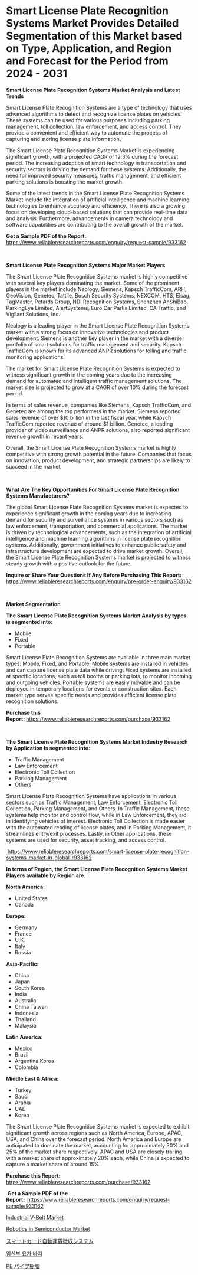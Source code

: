 <p><h1>Smart License Plate Recognition Systems Market Provides Detailed Segmentation of this Market based on Type, Application, and Region and Forecast for the Period from 2024 - 2031</h1></p><p><strong>Smart License Plate Recognition Systems Market Analysis and Latest Trends</strong></p>
<p><p>Smart License Plate Recognition Systems are a type of technology that uses advanced algorithms to detect and recognize license plates on vehicles. These systems can be used for various purposes including parking management, toll collection, law enforcement, and access control. They provide a convenient and efficient way to automate the process of capturing and storing license plate information.</p><p>The Smart License Plate Recognition Systems Market is experiencing significant growth, with a projected CAGR of 12.3% during the forecast period. The increasing adoption of smart technology in transportation and security sectors is driving the demand for these systems. Additionally, the need for improved security measures, traffic management, and efficient parking solutions is boosting the market growth.</p><p>Some of the latest trends in the Smart License Plate Recognition Systems Market include the integration of artificial intelligence and machine learning technologies to enhance accuracy and efficiency. There is also a growing focus on developing cloud-based solutions that can provide real-time data and analysis. Furthermore, advancements in camera technology and software capabilities are contributing to the overall growth of the market.</p></p>
<p><strong>Get a Sample PDF of the Report:&nbsp;</strong> <a href="https://www.reliableresearchreports.com/enquiry/request-sample/933162">https://www.reliableresearchreports.com/enquiry/request-sample/933162</a></p>
<p>&nbsp;</p>
<p><strong>Smart License Plate Recognition Systems Major Market Players</strong></p>
<p><p>The Smart License Plate Recognition Systems market is highly competitive with several key players dominating the market. Some of the prominent players in the market include Neology, Siemens, Kapsch TrafficCom, ARH, GeoVision, Genetec, Tattile, Bosch Security Systems, NEXCOM, HTS, Elsag, TagMaster, Petards Group, NDI Recognition Systems, Shenzhen AnShiBao, ParkingEye Limited, AlertSystems, Euro Car Parks Limited, CA Traffic, and Vigilant Solutions, Inc.</p><p>Neology is a leading player in the Smart License Plate Recognition Systems market with a strong focus on innovative technologies and product development. Siemens is another key player in the market with a diverse portfolio of smart solutions for traffic management and security. Kapsch TrafficCom is known for its advanced ANPR solutions for tolling and traffic monitoring applications.</p><p>The market for Smart License Plate Recognition Systems is expected to witness significant growth in the coming years due to the increasing demand for automated and intelligent traffic management solutions. The market size is projected to grow at a CAGR of over 10% during the forecast period.</p><p>In terms of sales revenue, companies like Siemens, Kapsch TrafficCom, and Genetec are among the top performers in the market. Siemens reported sales revenue of over $10 billion in the last fiscal year, while Kapsch TrafficCom reported revenue of around $1 billion. Genetec, a leading provider of video surveillance and ANPR solutions, also reported significant revenue growth in recent years.</p><p>Overall, the Smart License Plate Recognition Systems market is highly competitive with strong growth potential in the future. Companies that focus on innovation, product development, and strategic partnerships are likely to succeed in the market.</p></p>
<p>&nbsp;</p>
<p><strong>What Are The Key Opportunities For Smart License Plate Recognition Systems Manufacturers?</strong></p>
<p><p>The global Smart License Plate Recognition Systems market is expected to experience significant growth in the coming years due to increasing demand for security and surveillance systems in various sectors such as law enforcement, transportation, and commercial applications. The market is driven by technological advancements, such as the integration of artificial intelligence and machine learning algorithms in license plate recognition systems. Additionally, government initiatives to enhance public safety and infrastructure development are expected to drive market growth. Overall, the Smart License Plate Recognition Systems market is projected to witness steady growth with a positive outlook for the future.</p></p>
<p><strong>Inquire or Share Your Questions If Any Before Purchasing This Report:</strong> <a href="https://www.reliableresearchreports.com/enquiry/pre-order-enquiry/933162">https://www.reliableresearchreports.com/enquiry/pre-order-enquiry/933162</a></p>
<p>&nbsp;</p>
<p><strong>Market Segmentation</strong></p>
<p><strong>The Smart License Plate Recognition Systems Market Analysis by types is segmented into:</strong></p>
<p><ul><li>Mobile</li><li>Fixed</li><li>Portable</li></ul></p>
<p><p>Smart License Plate Recognition Systems are available in three main market types: Mobile, Fixed, and Portable. Mobile systems are installed in vehicles and can capture license plate data while driving. Fixed systems are installed at specific locations, such as toll booths or parking lots, to monitor incoming and outgoing vehicles. Portable systems are easily movable and can be deployed in temporary locations for events or construction sites. Each market type serves specific needs and provides efficient license plate recognition solutions.</p></p>
<p><strong>Purchase this Report:&nbsp;</strong><a href="https://www.reliableresearchreports.com/purchase/933162">https://www.reliableresearchreports.com/purchase/933162</a></p>
<p>&nbsp;</p>
<p><strong>The Smart License Plate Recognition Systems Market Industry Research by Application is segmented into:</strong></p>
<p><ul><li>Traffic Management</li><li>Law Enforcement</li><li>Electronic Toll Collection</li><li>Parking Management</li><li>Others</li></ul></p>
<p><p>Smart License Plate Recognition Systems have applications in various sectors such as Traffic Management, Law Enforcement, Electronic Toll Collection, Parking Management, and Others. In Traffic Management, these systems help monitor and control flow, while in Law Enforcement, they aid in identifying vehicles of interest. Electronic Toll Collection is made easier with the automated reading of license plates, and in Parking Management, it streamlines entry/exit processes. Lastly, in Other applications, these systems are used for security, asset tracking, and access control.</p></p>
<p><a href="https://www.reliableresearchreports.com/smart-license-plate-recognition-systems-market-in-global-r933162">&nbsp;https://www.reliableresearchreports.com/smart-license-plate-recognition-systems-market-in-global-r933162</a></p>
<p><strong>In terms of Region, the Smart License Plate Recognition Systems Market Players available by Region are:</strong></p>
<p>
    <p> <strong> North America: </strong>
        <ul>
            <li>United States</li>
            <li>Canada</li>
        </ul>
        </p> 
    <p> <strong> Europe: </strong>
        <ul>
            <li>Germany</li>
            <li>France</li>
            <li>U.K.</li>
            <li>Italy</li>
            <li>Russia</li>
        </ul>
        </p> 
    <p> <strong> Asia-Pacific: </strong>
        <ul>
            <li>China</li>
            <li>Japan</li>
            <li>South Korea</li>
            <li>India</li>
            <li>Australia</li>
            <li>China Taiwan</li>
            <li>Indonesia</li>
            <li>Thailand</li>
            <li>Malaysia</li>
        </ul>
        </p> 
    <p> <strong> Latin America: </strong>
        <ul>
            <li>Mexico</li>
            <li>Brazil</li>
            <li>Argentina Korea</li>
            <li>Colombia</li>
        </ul>
        </p> 
    <p> <strong> Middle East & Africa: </strong>
        <ul>
            <li>Turkey</li>
            <li>Saudi</li>
            <li>Arabia</li>
            <li>UAE</li>
            <li>Korea</li>
        </ul>
    </p>
    </p>
<p><p>The Smart License Plate Recognition Systems market is expected to exhibit significant growth across regions such as North America, Europe, APAC, USA, and China over the forecast period. North America and Europe are anticipated to dominate the market, accounting for approximately 30% and 25% of the market share respectively. APAC and USA are closely trailing with a market share of approximately 20% each, while China is expected to capture a market share of around 15%.</p></p>
<p><strong>Purchase this Report: </strong><a href="https://www.reliableresearchreports.com/purchase/933162">https://www.reliableresearchreports.com/purchase/933162</a></p>
<p>&nbsp;<strong>Get a Sample PDF of the Report:&nbsp;&nbsp;</strong><a href="https://www.reliableresearchreports.com/enquiry/request-sample/933162">https://www.reliableresearchreports.com/enquiry/request-sample/933162</a></p>
<p><strong></strong></p>
<p><p><a href="https://issuu.com/reportprime-2/docs/industrial-v-belt-market-size-2030.pptx">Industrial V-Belt Market</a></p><p><a href="https://github.com/JuliaFadel1922/Market-Research-Report-List-1/blob/main/robotics-in-semiconductor-market.md">Robotics in Semiconductor Market</a></p><p><a href="https://github.com/DemarcusKuhlman/Market-Research-Report-List-1/blob/main/252171483725.md">スマートカード自動運賃徴収システム</a></p><p><a href="https://github.com/JohnQuil1917/Market-Research-Report-List-1/blob/main/802689677511.md">임산부 요가 바지</a></p><p><a href="https://github.com/DudleyFerry/Market-Research-Report-List-1/blob/main/388490183726.md">PE パイプ樹脂</a></p></p>